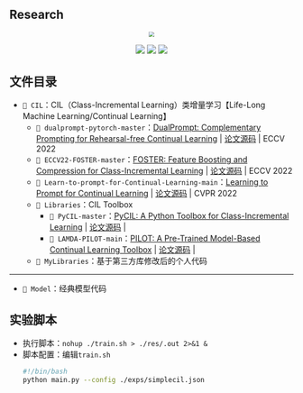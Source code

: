 ## Research

<div align=center><img src="https://markdownimg-hw.oss-cn-beijing.aliyuncs.com/logo.png" style="zoom: 60%;" /></div>
<p></p>
<div align=center><img src="https://visitor-badge.laobi.icu/badge?page_id=Geeks-Z.Research&left_color=green&right_color=red" /> <img src="https://img.shields.io/github/last-commit/Geeks-Z/Research" /> <img src="https://img.shields.io/github/license/Geeks-Z/Research" /></div>

## 文件目录

- `📁 CIL`：CIL（Class-Incremental Learning）类增量学习【Life-Long Machine Learning/Continual Learning】
  - `📁 dualprompt-pytorch-master`：[DualPrompt: Complementary Prompting for Rehearsal-free Continual Learning](https://arxiv.org/abs/2204.04799) | [论文源码](https://github.com/google-research/l2p) | ECCV 2022 
  - `📁 ECCV22-FOSTER-master`：[FOSTER: Feature Boosting and Compression for Class-Incremental Learning](https://arxiv.org/abs/2204.04662) | [论文源码](https://github.com/G-U-N/ECCV22-FOSTER) | ECCV 2022
  - `📁 Learn-to-prompt-for-Continual-Learning-main`：[Learning to Prompt for Continual Learning](https://arxiv.org/abs/2112.08654) | [论文源码](https://github.com/google-research/l2p) | CVPR 2022
  - `📁 Libraries`：CIL Toolbox
    - `📁 PyCIL-master`：[PyCIL: A Python Toolbox for Class-Incremental Learning](https://arxiv.org/abs/2112.12533) | [论文源码](https://github.com/G-U-N/PyCIL) | 
    - `📁 LAMDA-PILOT-main`：[PILOT: A Pre-Trained Model-Based Continual Learning Toolbox](https://arxiv.org/abs/2309.07117) | [论文源码](https://github.com/sun-hailong/LAMDA-PILOT) | 
  - `📁 MyLibraries`：基于第三方库修改后的个人代码
---
- `📁 Model`：经典模型代码

## 实验脚本

- 执行脚本：`nohup ./train.sh > ./res/.out 2>&1 &`
- 脚本配置：编辑`train.sh`
  ```bash
  #!/bin/bash
  python main.py --config ./exps/simplecil.json
  ```